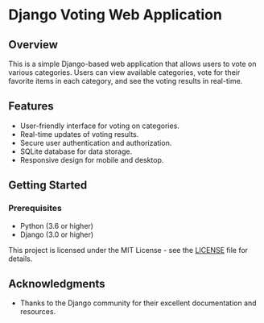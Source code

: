 # Django Voting Web Application

## Overview

This is a simple Django-based web application that allows users to vote on various categories. Users can view available categories, vote for their favorite items in each category, and see the voting results in real-time.


## Features

- User-friendly interface for voting on categories.
- Real-time updates of voting results.
- Secure user authentication and authorization.
- SQLite database for data storage.
- Responsive design for mobile and desktop.

## Getting Started

### Prerequisites

- Python (3.6 or higher)
- Django (3.0 or higher)



This project is licensed under the MIT License - see the [LICENSE](LICENSE) file for details.

## Acknowledgments

- Thanks to the Django community for their excellent documentation and resources.
